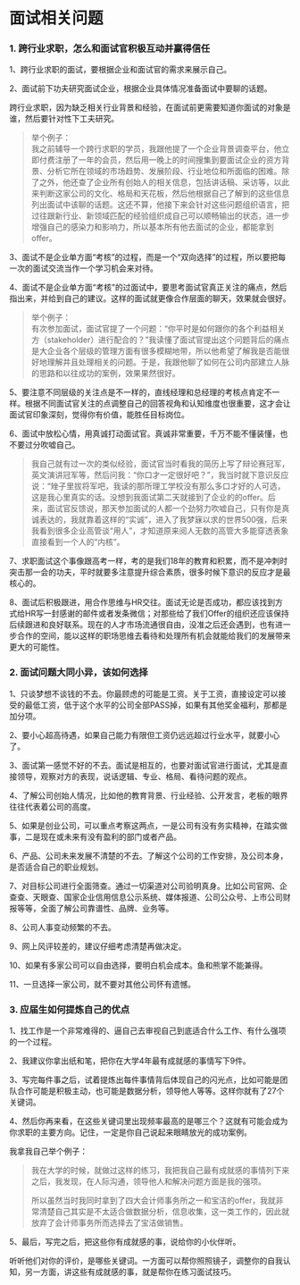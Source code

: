 # 面试相关问题

### 1. 跨行业求职，怎么和面试官积极互动并赢得信任

1、跨行业求职的面试，要根据企业和面试官的需求来展示自己。

2、面试前下功夫研究面试企业，根据企业具体情况准备面试中要聊的话题。

跨行业求职，因为缺乏相关行业背景和经验，在面试前更需要知道你面试的对象是谁，然后要针对性下工夫研究。

> 举个例子：  
> 我之前辅导一个跨行求职的学员，我跟他提了一个企业背景调查平台，他立即付费注册了一年的会员，然后用一晚上的时间搜集到要面试企业的资方背景、分析它所在领域的市场趋势、发展阶段、行业地位和所面临的困难。除了之外，他还查了企业所有创始人的相关信息，包括讲话稿、采访等，以此来判断这家公司的文化、格局和天花板，然后他根据自己了解到的这些信息列出面试中该聊的话题。这还不算，他接下来会针对这些问题组织语言，把过往跟新行业、新领域匹配的经验组织成自己可以顺畅输出的状态，进一步增强自己的感染力和影响力，所以基本所有他去面试的企业，都能拿到offer。

3、面试不是企业单方面“考核”的过程，而是一个“双向选择”的过程，所以要把每一次的面试交流当作一个学习机会来对待。

4、面试不是企业单方面“考核”的过面试中，要思考面试官真正关注的痛点，然后指出来，并给到自己的建议。这样的面试就更像合作层面的聊天，效果就会很好。

> 举个例子：  
> 有次参加面试，面试官提了一个问题：“你平时是如何跟你的各个利益相关方（stakeholder）进行配合的？”我读懂了面试官提出这个问题背后的痛点是大企业各个层级的管理方面有很多模糊地带，所以他希望了解我是否能很好地理解并且处理相关的问题。于是，我跟他聊了如何在公司内部建立人脉的思路和以往成功的案例，效果果然很好。

5、要注意不同层级的关注点是不一样的，直线经理和总经理的考核点肯定不一样。根据不同面试官关注的点调整自己的回答视角和认知维度也很重要，这才会让面试官印象深刻，觉得你有价值，能胜任目标岗位。

6、面试中放松心情，用真诚打动面试官。真诚非常重要，千万不能不懂装懂，也不要过分吹嘘自己。

> 我自己就有过一次的类似经验，面试官当时看我的简历上写了辩论赛冠军，英文演讲冠军等，然后问我：“你口才一定很好吧？”，我当时就下意识反应说：“矬子里拔将军吧，我读的那所理工学校没有那么多口才好的人可选，这是我心里真实的话。没想到我面试第二天就接到了企业的的offer。后来，面试官反馈说，那天参加面试的人都一个劲努力吹嘘自己，只有你是真诚表达的，我就靠着这样的“实诚”，进入了我梦寐以求的世界500强，后来我看到很多企业高管谈“用人”，才知道原来阅人无数的高管大多能穿透表象直接看到一个人的“内核”。

7、求职面试这个事像跟高考一样，考的是我们18年的教育和积累，而不是冲刺时突击那一会的功夫，平时就要多注意提升综合素质，很多时候下意识的反应才是最核心的。

8、面试后积极跟进，用合作思维与HR交往。面试无论是否成功，都应该找到方式给HR写一封感谢的邮件或者发条微信；对那些给了我们Offer的组织还应该保持后续跟进和良好联系。现在的人才市场流通很自由，没准之后还会遇到，也有进一步合作的空间，能以这样的职场思维去看待和处理所有机会就能给我们的发展带来更大的可能性。

### 2. 面试问题大同小异，该如何选择

1、只谈梦想不谈钱的不去。你最顾虑的可能是工资。关于工资，直接设定可以接受的最低工资，低于这个水平的公司全部PASS掉，如果有其他奖金福利，那都是加分项。

2、要小心超高待遇，如果自己能力有限但工资仍远远超过行业水平，就要小心了。

3、面试第一感觉不好的不去。面试是相互的，也要对面试官进行面试，尤其是直接领导，观察对方的表现，说话逻辑、专业、格局、看待问题的观点。

4、了解公司创始人情况，比如他的教育背景、行业经验、公开发言，老板的眼界往往代表着公司的高度。

5、如果是创业公司，可以重点考察这两点，一是公司有没有务实精神，在踏实做事，二是现在或未来有没有盈利的部门或者产品。

6、产品、公司未来发展不清楚的不去。了解这个公司的工作安排，及公司本身，是否适合自己的职业规划。

7、对目标公司进行全面筛查。通过一切渠道对公司验明真身。比如公司官网、企查查、天眼查、国家企业信用信息公示系统、媒体报道、公司公众号、上市公司财报等等，全面了解公司靠谱性、品牌、业务等。

8、公司人事变动频繁的不去。

9、网上风评较差的，建议仔细考虑清楚再做决定。

10、如果有多家公司可以自由选择，要明白机会成本。鱼和熊掌不能兼得。

11、一旦选择一家公司，就不要对其他公司怀有遗憾。

### 3. 应届生如何提炼自己的优点

1、找工作是一个非常难得的、逼自己去审视自己到底适合什么工作、有什么强项的一个过程。

2、我建议你拿出纸和笔，把你在大学4年最有成就感的事情写下9件。

3、写完每件事之后，试着提炼出每件事情背后体现自己的闪光点，比如可能是团队合作可能是积极主动，也可能是数据分析，领导他人等等。这样你就有了27个关键词。

4、然后你再来看，在这些关键词里出现频率最高的是哪三个？这就有可能会成为你求职的主要方向。记住，一定是你自己说起来眼睛放光的成功案例。

我拿我自己举个例子：

> 我在大学的时候，就做过这样的练习，我把我自己最有成就感的事情列下来之后，我发现，在人际沟通，领导他人和解决问题方面是我的强项。
>
> 所以虽然当时我同时拿到了四大会计师事务所之一和宝洁的offer，我就非常清楚自己其实是不太适合做数据分析，信息收集，这一类工作的，因此就放弃了会计师事务所而选择去了宝洁做销售。

5、最后，写完之后，把这些你有成就感的事，说给你的小伙伴听。

听听他们对你的评价，是哪些关键词。一方面可以帮你照照镜子，调整你的自我认知，另一方面，讲这些有成就感的事，就是帮你在练习面试技巧。

